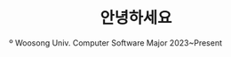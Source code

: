 <h1 align="center">안녕하세요 </h1>
<div align="left">
  <ul>º Woosong Univ. Computer Software Major 2023~Present</ul>
</div>
